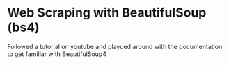 # Web Scraping with BeautifulSoup (bs4)
Followed a tutorial on youtube and playued around with the documentation to get familiar with BeautifulSoup4
